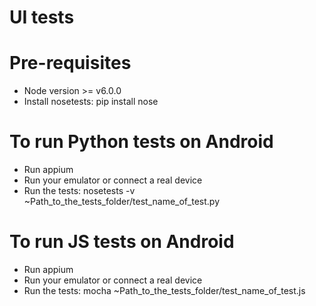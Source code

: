 # UI tests

# Pre-requisites
* Node version >= v6.0.0
* Install nosetests: pip install nose

# To run Python tests on Android
* Run appium
* Run your emulator or connect a real device
* Run the tests: nosetests -v ~Path_to_the_tests_folder/test_name_of_test.py

# To run JS tests on Android
* Run appium
* Run your emulator or connect a real device
* Run the tests: mocha ~Path_to_the_tests_folder/test_name_of_test.js

